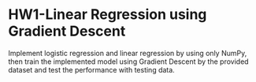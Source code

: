 # HW1-Linear Regression using Gradient Descent
Implement logistic regression and linear regression by
using only NumPy, then train the implemented model using Gradient Descent by the
provided dataset and test the performance with testing data.
